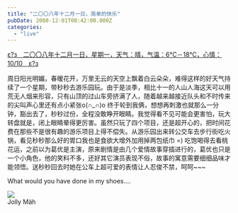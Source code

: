 ```yaml
---
title: "二〇〇八年十二月一日，简单的快乐"
pubDate: 2008-12-01T08:42:00.000Z
categories: 
  - "live"
---
```


[ε?з　二〇〇八年十二月一日，星期一，天气：晴，气温：6℃－18℃，心情：10/10　ε?з](https://www.liuweinan.com)

  

周日阳光明媚，春暧花开，万里无云的天空上飘着白云朵朵，难得这样的好天气持续了一个星期，带秒秒去游乐园玩。由于是淡季，相比十一的人山人海这天可以用荒无人烟来形容，只有山顶的过山车旁挤满了人，随着越来越接近队头和不时传来的尖叫声心里还有点小紧张o(∩\_∩)o 终于轮到我俩，想想再刺激也就那么一分钟，豁出去了，秒秒过份，全程没敢睁开眼睛。我觉得看不见可能会更害怕，玩大转盘就是，闭上眼睛晕得更厉害。虽然只玩了四个项目，还是超开心的，把时间花费在那些不是很有趣的游乐项目上得不偿失。从游乐园出来转公交车去步行街吃火锅，看见秒秒那么好的胃口我也是食欲大增外加用掉两包纸巾 =) 吃饱喝得去看桃花运，之前以为葛优是主演，原来剧情是由几个爱情故事穿插进行的，葛优也只是一个小角色，他的笑料不多，还好其它演员表现不俗，故事的寓意需要细细品味才能领悟。送秒秒回去时她在公车上超可爱的表情让人忍俊不禁，呵呵~~~

What would you have done in my shoes....

![](https://spaces.liuweinan.com/Picture/JollyMah_Small.png)  
Jolly Mäh
